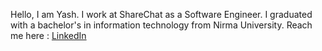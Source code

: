 Hello, I am Yash.
I work at ShareChat as a Software Engineer.
I graduated with a bachelor's in information technology from Nirma University.
Reach me here : [LinkedIn](https://www.linkedin.com/in/yashjain4411/)
